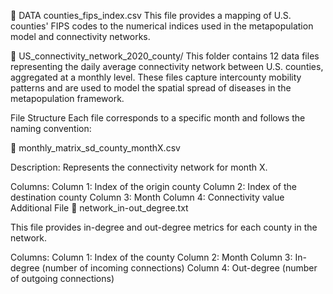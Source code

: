 📂 DATA
counties_fips_index.csv
This file provides a mapping of U.S. counties' FIPS codes to the numerical indices used in the metapopulation model and connectivity networks.

📁 US_connectivity_network_2020_county/
This folder contains 12 data files representing the daily average connectivity network between U.S. counties, aggregated at a monthly level. These files capture intercounty mobility patterns and are used to model the spatial spread of diseases in the metapopulation framework.

File Structure
Each file corresponds to a specific month and follows the naming convention:

📄 monthly_matrix_sd_county_monthX.csv

Description: Represents the connectivity network for month X.

Columns:
Column 1: Index of the origin county
Column 2: Index of the destination county
Column 3: Month
Column 4: Connectivity value
Additional File
📄 network_in-out_degree.txt

This file provides in-degree and out-degree metrics for each county in the network.

Columns:
Column 1: Index of the county
Column 2: Month
Column 3: In-degree (number of incoming connections)
Column 4: Out-degree (number of outgoing connections)

